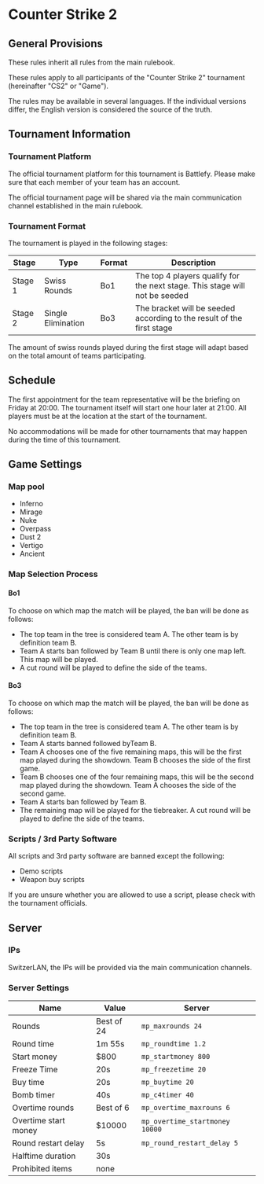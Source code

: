 # Counter Strike 2

## General Provisions

These rules inherit all rules from the main rulebook.

These rules apply to all participants of the "Counter Strike 2" tournament (hereinafter "CS2" or "Game").

The rules may be available in several languages. If the individual versions differ, the English version is considered the source of the truth.

## Tournament Information

### Tournament Platform

The official tournament platform for this tournament is Battlefy.
Please make sure that each member of your team has an account.

The official tournament page will be shared via the main communication channel established in the main rulebook.

### Tournament Format

The tournament is played in the following stages:

| Stage   | Type               | Format | Description                                                                 |
|---------|--------------------|--------|-----------------------------------------------------------------------------|
| Stage 1 | Swiss Rounds       | Bo1    | The top 4 players qualify for the next stage. This stage will not be seeded |
| Stage 2 | Single Elimination | Bo3    | The bracket will be seeded according to the result of the first stage       |

The amount of swiss rounds played during the first stage will adapt based on the total amount of teams participating.

## Schedule

The first appointment for the team representative will be the briefing on Friday at 20:00.
The tournament itself will start one hour later at 21:00.
All players must be at the location at the start of the tournament.

No accommodations will be made for other tournaments that may happen during the time of this tournament. 

## Game Settings

### Map pool

* Inferno
* Mirage
* Nuke
* Overpass
* Dust 2
* Vertigo
* Ancient

### Map Selection Process

#### Bo1

To choose on which map the match will be played, the ban will be done as follows:

* The top team in the tree is considered team A. The other team is by definition team B.
* Team A starts ban followed by Team B until there is only one map left. This map will be played.
* A cut round will be played to define the side of the teams.

#### Bo3

To choose on which map the match will be played, the ban will be done as follows:

* The top team in the tree is considered team A. The other team is by definition team B.
* Team A starts banned followed byTeam B.
* Team A chooses one of the five remaining maps, this will be the first map played during the showdown. Team B chooses the side of the first game.
* Team B chooses one of the four remaining maps, this will be the second map played during the showdown. Team A chooses the side of the second game.
* Team A starts ban followed by Team B.
* The remaining map will be played for the tiebreaker. A cut round will be played to define the side of the teams.

### Scripts / 3rd Party Software

All scripts and 3rd party software are banned except the following:

* Demo scripts
* Weapon buy scripts

If you are unsure whether you are allowed to use a script, please check with the tournament officials.

## Server

### IPs

SwitzerLAN, the IPs will be provided via the main communication channels.

### Server Settings

| Name                 | Value      | Server                         |
|----------------------|------------|--------------------------------|
| Rounds               | Best of 24 | `mp_maxrounds 24`              |
| Round time           | 1m 55s     | `mp_roundtime 1.2`             |
| Start money          | $800       | `mp_startmoney 800`            |
| Freeze Time          | 20s        | `mp_freezetime 20`             |
| Buy time             | 20s        | `mp_buytime 20`                |
| Bomb timer           | 40s        | `mp_c4timer 40`                |
| Overtime rounds      | Best of 6  | `mp_overtime_maxrouns 6`       |
| Overtime start money | $10000     | `mp_overtime_startmoney 10000` |
| Round restart delay  | 5s         | `mp_round_restart_delay 5`     |
| Halftime duration    | 30s        |                                |
| Prohibited items     | none       |                                |
